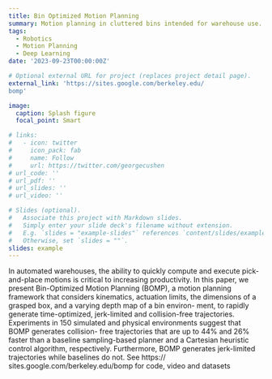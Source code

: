 ```yaml
---
title: Bin Optimized Motion Planning
summary: Motion planning in cluttered bins intended for warehouse use.
tags:
  - Robotics
  - Motion Planning
  - Deep Learning
date: '2023-09-23T00:00:00Z'

# Optional external URL for project (replaces project detail page).
external_link: 'https://sites.google.com/berkeley.edu/
bomp'

image:
  caption: Splash figure
  focal_point: Smart

# links:
#   - icon: twitter
#     icon_pack: fab
#     name: Follow
#     url: https://twitter.com/georgecushen
# url_code: ''
# url_pdf: ''
# url_slides: ''
# url_video: ''

# Slides (optional).
#   Associate this project with Markdown slides.
#   Simply enter your slide deck's filename without extension.
#   E.g. `slides = "example-slides"` references `content/slides/example-slides.md`.
#   Otherwise, set `slides = ""`.
slides: example
---
```


In automated warehouses, the ability to quickly
compute and execute pick-and-place motions is critical to
increasing productivity. In this paper, we present Bin-Optimized
Motion Planning (BOMP), a motion planning framework that
considers kinematics, actuation limits, the dimensions of a
grasped box, and a varying depth map of a bin environ-
ment, to rapidly generate time-optimized, jerk-limited and
collision-free trajectories. Experiments in 150 simulated and
physical environments suggest that BOMP generates collision-
free trajectories that are up to 44% and 26% faster than
a baseline sampling-based planner and a Cartesian heuristic
control algorithm, respectively. Furthermore, BOMP generates
jerk-limited trajectories while baselines do not. See https://
sites.google.com/berkeley.edu/bomp for code, video
and datasets